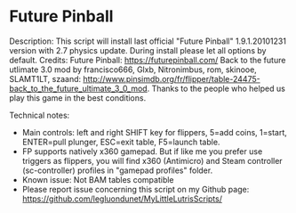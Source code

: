 # Future Pinball

Description:
This script will install last official "Future Pinball"  1.9.1.20101231 version with 2.7 physics update.
During install please let all options by default.
Credits:
Future Pinball: https://futurepinball.com/
Back to the future utlimate 3.0 mod by francisco666, Glxb, Nitronimbus, rom, skinooe, SLAMT1LT, szaand: http://www.pinsimdb.org/fr/flipper/table-24475-back_to_the_future_ultimate_3_0_mod.
Thanks to the people who helped us play this game in the best conditions.

Technical notes:
- Main controls:  left and right SHIFT key for flippers, 5=add coins, 1=start, ENTER=pull plunger, ESC=exit table, F5=launch table.
- FP supports natively x360 gamepad. But if like me you prefer use triggers as flippers, you will find x360 (Antimicro) and Steam controller (sc-controller) profiles in "gamepad profiles" folder.
- Known issue:
Not BAM tables compatible
- Please report issue concerning this script on my Github page:
https://github.com/legluondunet/MyLittleLutrisScripts/
